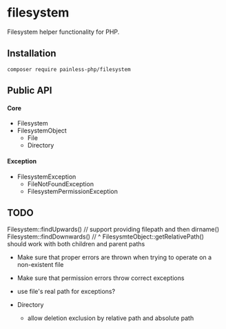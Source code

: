 # filesystem

Filesystem helper functionality for PHP.

## Installation

```
composer require painless-php/filesystem
```

## Public API

#### Core

* Filesystem
* FilesystemObject
    * File
    * Directory

#### Exception

* FilesystemException
    * FileNotFoundException
    * FilesystemPermissionException

## TODO

Filesystem::findUpwards() // support providing filepath and then dirname()
Filesystem::findDownwards() // ^
FilesysmteObject::getRelativePath() should work with both children and parent paths

* Make sure that proper errors are thrown when trying to operate on a non-existent file
* Make sure that permission errors throw correct exceptions
* use file's real path for exceptions?

* Directory
    * allow deletion exclusion by relative path and absolute path
